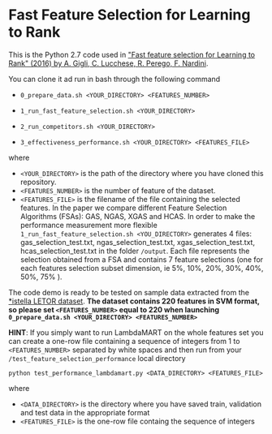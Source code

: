 # Fast Feature Selection for Learning to Rank

This is the Python 2.7 code used in ["Fast feature selection for Learning to Rank" (2016) by A. Gigli, C. Lucchese, R. Perego, F. Nardini](http://dl.acm.org/citation.cfm?id=2970433).

You can clone it ad run in bash through the following command

- `0_prepare_data.sh <YOUR_DIRECTORY> <FEATURES_NUMBER>`

- `1_run_fast_feature_selection.sh <YOUR_DIRECTORY>`

- `2_run_competitors.sh <YOUR_DIRECTORY>`

- `3_effectiveness_performance.sh <YOUR_DIRECTORY> <FEATURES_FILE>` 

where 

- `<YOUR_DIRECTORY>` is the path of the directory where you have cloned this repository.
- `<FEATURES_NUMBER>` is the number of feature of the dataset.
- `<FEATURES_FILE>` is the filename of the file containing the selected features. In the paper we compare different Feature Selection Algorithms (FSAs): GAS, NGAS, XGAS and HCAS. In order to make the performance measurement more flexible `1_run_fast_feature_selection.sh <YOU_DIRECTORY>` generates 4 files: gas_selection_test.txt, ngas_selection_test.txt, xgas_selection_test.txt, hcas_selection_test.txt in the folder `/output`. Each file represents the selection obtained from a FSA and contains 7 feature selections (one for each features selection subset dimension, ie 5%, 10%, 20%, 30%, 40%, 50%, 75% ).

The code demo is ready to be tested on sample data extracted from the [*istella LETOR dataset](http://blog.istella.it/istella-learning-to-rank-dataset/). **The dataset contains 220 features in SVM format, so please set `<FEATURES_NUMBER>` equal to 220 when launching `0_prepare_data.sh <YOUR_DIRECTORY> <FEATURES_NUMBER>`**

**HINT**: If you simply want to run LambdaMART on the whole features set you can create a one-row file containing a sequence of integers from 1 to `<FEATURES_NUMBER>` separated by white spaces and then run from your `/test_feature_selection_performance` local directory

`python test_performance_lambdamart.py <DATA_DIRECTORY> <FEATURES_FILE>` 

where

- `<DATA_DIRECTORY>` is the directory where you have saved train, validation and test data in the appropriate format
- `<FEATURES_FILE>` is the one-row file containg the sequence of integers
